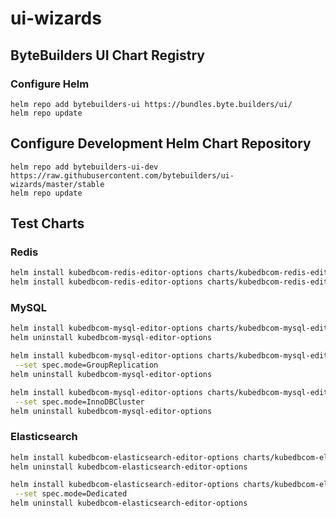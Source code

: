 # ui-wizards

## ByteBuilders UI Chart Registry

### Configure Helm

```console
helm repo add bytebuilders-ui https://bundles.byte.builders/ui/
helm repo update
```

## Configure Development Helm Chart Repository

```console
helm repo add bytebuilders-ui-dev https://raw.githubusercontent.com/bytebuilders/ui-wizards/master/stable
helm repo update
```

## Test Charts

### Redis

```bash
helm install kubedbcom-redis-editor-options charts/kubedbcom-redis-editor-options
helm install kubedbcom-redis-editor-options charts/kubedbcom-redis-editor-options --set spec.mode=Cluster
```

### MySQL

```bash
helm install kubedbcom-mysql-editor-options charts/kubedbcom-mysql-editor-options
helm uninstall kubedbcom-mysql-editor-options

helm install kubedbcom-mysql-editor-options charts/kubedbcom-mysql-editor-options \
 --set spec.mode=GroupReplication
helm uninstall kubedbcom-mysql-editor-options

helm install kubedbcom-mysql-editor-options charts/kubedbcom-mysql-editor-options \
 --set spec.mode=InnoDBCluster
helm uninstall kubedbcom-mysql-editor-options
```

### Elasticsearch

```bash
helm install kubedbcom-elasticsearch-editor-options charts/kubedbcom-elasticsearch-editor-options
helm uninstall kubedbcom-elasticsearch-editor-options

helm install kubedbcom-elasticsearch-editor-options charts/kubedbcom-elasticsearch-editor-options \
 --set spec.mode=Dedicated
helm uninstall kubedbcom-elasticsearch-editor-options
```
